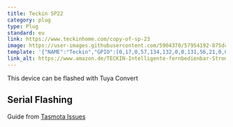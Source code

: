 ```yaml
---
title: Teckin SP22
category: plug
type: Plug
standard: eu
link: https://www.teckinhome.com/copy-of-sp-23
image: https://user-images.githubusercontent.com/5904370/57954192-875dc900-78f2-11e9-885a-17dc201795f6.png
template: '{"NAME":"Teckin","GPIO":[0,17,0,57,134,132,0,0,131,56,21,0,0],"FLAG":0,"BASE":52}' 
link_alt: https://www.amazon.de/TECKIN-Intelligente-fernbedienbar-Stromverbrauch-funktioniert/dp/B07CDCYLQ6
---
```

This device can be flashed with Tuya Convert

## Serial Flashing
Guide from [Tasmota Issues](https://github.com/xoseperez/espurna/issues/1431#issue-391458622)